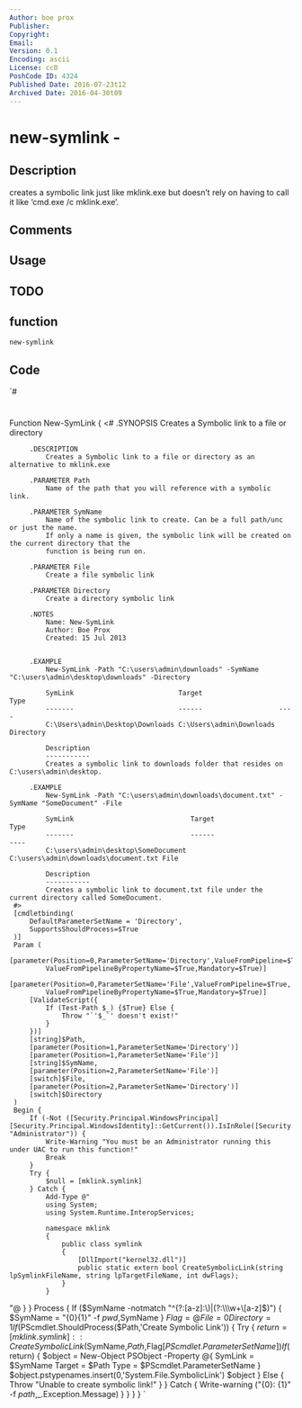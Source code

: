 ```yaml
---
Author: boe prox
Publisher: 
Copyright: 
Email: 
Version: 0.1
Encoding: ascii
License: cc0
PoshCode ID: 4324
Published Date: 2016-07-23t12
Archived Date: 2016-04-30t09
---
```


# new-symlink - 

## Description

creates a symbolic link just like mklink.exe but doesn’t rely on having to call it like ‘cmd.exe /c mklink.exe’.

## Comments



## Usage



## TODO



## function

`new-symlink`

## Code

`#
 #
 Function New-SymLink {
     <#
         .SYNOPSIS
             Creates a Symbolic link to a file or directory
 
         .DESCRIPTION
             Creates a Symbolic link to a file or directory as an alternative to mklink.exe
 
         .PARAMETER Path
             Name of the path that you will reference with a symbolic link.
 
         .PARAMETER SymName
             Name of the symbolic link to create. Can be a full path/unc or just the name.
             If only a name is given, the symbolic link will be created on the current directory that the
             function is being run on.
 
         .PARAMETER File
             Create a file symbolic link
 
         .PARAMETER Directory
             Create a directory symbolic link
 
         .NOTES
             Name: New-SymLink
             Author: Boe Prox
             Created: 15 Jul 2013
 
 
         .EXAMPLE
             New-SymLink -Path "C:\users\admin\downloads" -SymName "C:\users\admin\desktop\downloads" -Directory
 
             SymLink                          Target                   Type
             -------                          ------                   ----
             C:\Users\admin\Desktop\Downloads C:\Users\admin\Downloads Directory
 
             Description
             -----------
             Creates a symbolic link to downloads folder that resides on C:\users\admin\desktop.
 
         .EXAMPLE
             New-SymLink -Path "C:\users\admin\downloads\document.txt" -SymName "SomeDocument" -File
 
             SymLink                             Target                                Type
             -------                             ------                                ----
             C:\users\admin\desktop\SomeDocument C:\users\admin\downloads\document.txt File
 
             Description
             -----------
             Creates a symbolic link to document.txt file under the current directory called SomeDocument.
     #>
     [cmdletbinding(
         DefaultParameterSetName = 'Directory',
         SupportsShouldProcess=$True
     )]
     Param (
         [parameter(Position=0,ParameterSetName='Directory',ValueFromPipeline=$True,
             ValueFromPipelineByPropertyName=$True,Mandatory=$True)]
         [parameter(Position=0,ParameterSetName='File',ValueFromPipeline=$True,
             ValueFromPipelineByPropertyName=$True,Mandatory=$True)]
         [ValidateScript({
             If (Test-Path $_) {$True} Else {
                 Throw "`'$_`' doesn't exist!"
             }
         })]
         [string]$Path,
         [parameter(Position=1,ParameterSetName='Directory')]
         [parameter(Position=1,ParameterSetName='File')]
         [string]$SymName,
         [parameter(Position=2,ParameterSetName='File')]
         [switch]$File,
         [parameter(Position=2,ParameterSetName='Directory')]
         [switch]$Directory
     )
     Begin {
         If (-Not ([Security.Principal.WindowsPrincipal][Security.Principal.WindowsIdentity]::GetCurrent()).IsInRole([Security.Principal.WindowsBuiltInRole] "Administrator")) {
             Write-Warning "You must be an Administrator running this under UAC to run this function!"
             Break
         }
         Try {
             $null = [mklink.symlink]
         } Catch {
             Add-Type @"
             using System;
             using System.Runtime.InteropServices;
  
             namespace mklink
             {
                 public class symlink
                 {
                     [DllImport("kernel32.dll")]
                     public static extern bool CreateSymbolicLink(string lpSymlinkFileName, string lpTargetFileName, int dwFlags);
                 }
             }
 "@
         }
     }
     Process {
         If ($SymName -notmatch "^(?:[a-z]:\\)|(?:\\\\\w+\\[a-z]\$)") {
             $SymName = "{0}\{1}" -f $pwd,$SymName
         }
         $Flag = @{
             File = 0
             Directory = 1
         }
         If ($PScmdlet.ShouldProcess($Path,'Create Symbolic Link')) {
             Try {
                 $return = [mklink.symlink]::CreateSymbolicLink($SymName,$Path,$Flag[$PScmdlet.ParameterSetName])
                 If ($return) {
                     $object = New-Object PSObject -Property @{
                         SymLink = $SymName
                         Target = $Path
                         Type = $PScmdlet.ParameterSetName
                     }
                     $object.pstypenames.insert(0,'System.File.SymbolicLink')
                     $object
                 } Else {
                     Throw "Unable to create symbolic link!"
                 }
             } Catch {
                 Write-warning ("{0}: {1}" -f $path,$_.Exception.Message)
             }
         }
     }
  }
`

